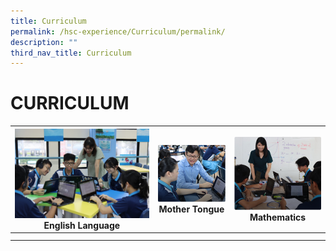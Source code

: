 ```yaml
---
title: Curriculum
permalink: /hsc-experience/Curriculum/permalink/
description: ""
third_nav_title: Curriculum
---
```

CURRICULUM
==========

| <a href="/hsc-experience/Curriculum/english-language/permalink/"><img style="width:100%" src="/images/English.jpeg"></a> English Language  | <a href="/hsc-experience/Curriculum/mother-tongue/permalink/"><img style="width:100%" src="/images/Mother.png"></a> Mother Tongue | <a href="/hsc-experience/Curriculum/mathematics/permalink/"><img style="width:100%" src="/images/Maths.png"></a> Mathematics  |
|---|---|---|
|   |   |   |
|   |   |   |